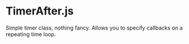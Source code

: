 TimerAfter.js
========

Simple timer class, nothing fancy. Allows you to specify callbacks on a repeating time loop.
